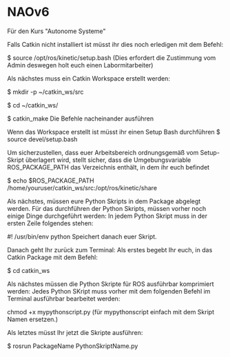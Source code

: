 # NAOv6
Für den Kurs "Autonome Systeme"

Falls Catkin nicht installiert ist müsst ihr dies noch erledigen mit dem Befehl:

$ source /opt/ros/kinetic/setup.bash (Dies erfordert die Zustimmung vom Admin deswegen holt euch einen Labormitarbeiter)

Als nächstes muss ein Catkin Workspace erstellt werden:

$ mkdir -p ~/catkin_ws/src

$ cd ~/catkin_ws/

$ catkin_make
Die Befehle nacheinander ausführen

Wenn das Workspace erstellt ist müsst ihr einen Setup Bash durchführen
$ source devel/setup.bash

Um sicherzustellen, dass euer Arbeitsbereich ordnungsgemäß vom Setup-Skript überlagert wird, stellt sicher, dass die Umgebungsvariable ROS_PACKAGE_PATH das Verzeichnis enthält, in dem ihr euch befindet

$ echo $ROS_PACKAGE_PATH
/home/youruser/catkin_ws/src:/opt/ros/kinetic/share

Als nächstes, müssen eure Python Skripts in dem Package abgelegt werden.
Für das durchführen der Python Skripts, müssen vorher noch einige Dinge durchgeführt werden:
In jedem Python Skript muss in der ersten Zeile folgendes stehen:

#! /usr/bin/env python
Speichert danach euer Skript.

Danach geht Ihr zurück zum Terminal:
Als erstes begebt Ihr euch, in das Catkin Package mit dem Befehl:

$ cd catkin_ws

Als nächstes müssen die Python Skripte für ROS ausführbar komprimiert werden:
Jedes Python SKript muss vorher mit dem folgenden Befehl im Terminal ausführbar bearbeitet werden:

chmod +x mypythonscript.py (für mypythonscript einfach mit dem Skript Namen ersetzen.)

Als letztes müsst Ihr jetzt die Skripte ausführen:

$ rosrun PackageName PythonSkriptName.py
